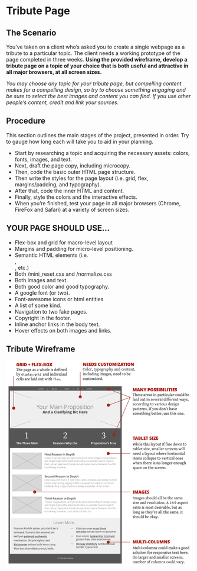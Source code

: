 # Tribute Page

## The Scenario
You’ve taken on a client who’s asked you to create a single webpage as a tribute to a particular topic. The client needs a working prototype of the page completed in three weeks. **Using the provided wireframe, develop a tribute page on a topic of your choice that is both useful and attractive in all major browsers, at all screen sizes.**

*You may choose any topic for your tribute page, but compelling content makes for a compelling design, so try to choose something engaging and be sure to select the best images and content you can find. If you use other people’s content, credit and link your sources.*

## Procedure
This section outlines the main stages of the project, presented in order. Try to gauge how long each will take you to aid in your planning.

* Start by researching a topic and acquiring the necessary assets: colors, fonts, images, and text.
* Next, draft the page copy, including microcopy.
* Then, code the basic outer HTML page structure.
* Then write the styles for the page layout (i.e. grid, flex, margins/padding, and typography).
* After that, code the inner HTML and content.
* Finally, style the colors and the interactive effects.
* When you’re finished, test your page in all major browsers (Chrome, FireFox and Safari) at a variety of screen sizes.

## YOUR PAGE SHOULD USE...
* Flex-box and grid for macro-level layout
* Margins and padding for micro-level positioning.
* Semantic HTML elements (i.e. <nav>, <article>, etc.)
* Both /mini_reset.css and /normalize.css
* Both images and text.
* Both good color and good typography.
* A google font (or two).
* Font-awesome icons or html entities
* A list of some kind.
* Navigation to two fake pages.
* Copyright in the footer.
* Inline anchor links in the body text.
* Hover effects on both images and links.

## Tribute Wireframe
![tribute wireframe image](/img/wireframe.jpg)
